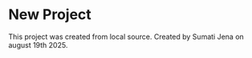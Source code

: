 # New Project

This project was created from local source.
Created by Sumati Jena on august 19th 2025.